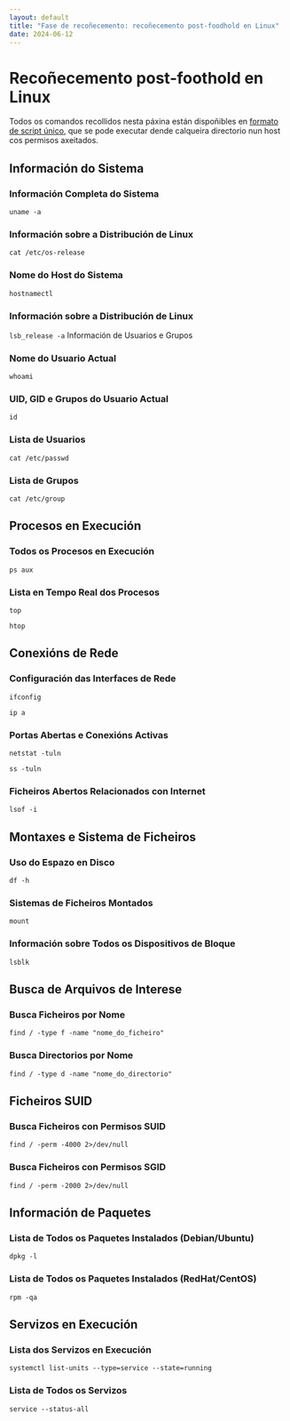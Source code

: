```yaml
---
layout: default
title: "Fase de recoñecemento: recoñecemento post-foodhold en Linux"
date: 2024-06-12
---
```


# Recoñecemento post-foothold en Linux
Todos os comandos recollidos nesta páxina están dispoñibles en [formato de script único](https://piartz.github.io/blog-mpr//2024/06/12/script-recon-linux.html), que se pode executar dende calqueira directorio nun host cos permisos axeitados. 
## Información do Sistema

### Información Completa do Sistema
`uname -a`

### Información sobre a Distribución de Linux
`cat /etc/os-release`

### Nome do Host do Sistema
`hostnamectl`

### Información sobre a Distribución de Linux
`lsb_release -a`
Información de Usuarios e Grupos


### Nome do Usuario Actual
`whoami`

### UID, GID e Grupos do Usuario Actual
`id`

### Lista de Usuarios
`cat /etc/passwd`

### Lista de Grupos
`cat /etc/group`

## Procesos en Execución

### Todos os Procesos en Execución
`ps aux`

### Lista en Tempo Real dos Procesos
`top`

`htop`

## Conexións de Rede


### Configuración das Interfaces de Rede
`ifconfig`

`ip a`

### Portas Abertas e Conexións Activas
`netstat -tuln`

`ss -tuln`

### Ficheiros Abertos Relacionados con Internet
`lsof -i`

## Montaxes e Sistema de Ficheiros


### Uso do Espazo en Disco
`df -h`

### Sistemas de Ficheiros Montados
`mount`

### Información sobre Todos os Dispositivos de Bloque
`lsblk`

## Busca de Arquivos de Interese


### Busca Ficheiros por Nome
`find / -type f -name "nome_do_ficheiro"`

### Busca Directorios por Nome
`find / -type d -name "nome_do_directorio"`

## Ficheiros SUID


### Busca Ficheiros con Permisos SUID
`find / -perm -4000 2>/dev/null`

### Busca Ficheiros con Permisos SGID
`find / -perm -2000 2>/dev/null`

## Información de Paquetes


### Lista de Todos os Paquetes Instalados (Debian/Ubuntu)
`dpkg -l`

### Lista de Todos os Paquetes Instalados (RedHat/CentOS)
`rpm -qa`

## Servizos en Execución


### Lista dos Servizos en Execución
`systemctl list-units --type=service --state=running`

### Lista de Todos os Servizos
`service --status-all`
